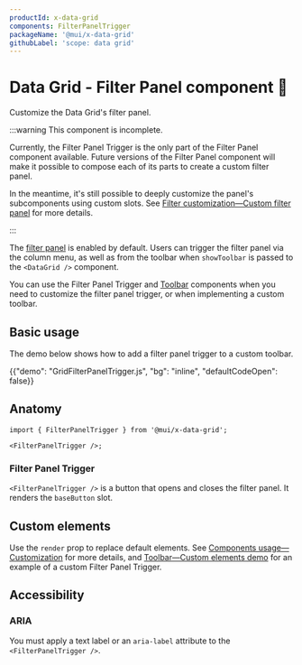 ```yaml
---
productId: x-data-grid
components: FilterPanelTrigger
packageName: '@mui/x-data-grid'
githubLabel: 'scope: data grid'
---
```


# Data Grid - Filter Panel component 🚧

<p class="description">Customize the Data Grid's filter panel.</p>

:::warning
This component is incomplete.

Currently, the Filter Panel Trigger is the only part of the Filter Panel component available.
Future versions of the Filter Panel component will make it possible to compose each of its parts to create a custom filter panel.

In the meantime, it's still possible to deeply customize the panel's subcomponents using custom slots.
See [Filter customization—Custom filter panel](/x/react-data-grid/filtering/customization/#custom-filter-panel)
for more details.

:::

The [filter panel](/x/react-data-grid/filtering/) is enabled by default.
Users can trigger the filter panel via the column menu, as well as from the toolbar when `showToolbar` is passed to the `<DataGrid />` component.

You can use the Filter Panel Trigger and [Toolbar](/x/react-data-grid/components/toolbar/) components when you need to customize the filter panel trigger, or when implementing a custom toolbar.

## Basic usage

The demo below shows how to add a filter panel trigger to a custom toolbar.

{{"demo": "GridFilterPanelTrigger.js", "bg": "inline", "defaultCodeOpen": false}}

## Anatomy

```tsx
import { FilterPanelTrigger } from '@mui/x-data-grid';

<FilterPanelTrigger />;
```

### Filter Panel Trigger

`<FilterPanelTrigger />` is a button that opens and closes the filter panel.
It renders the `baseButton` slot.

## Custom elements

Use the `render` prop to replace default elements.
See [Components usage—Customization](/x/react-data-grid/components/usage/#customization) for more details, and [Toolbar—Custom elements demo](/x/react-data-grid/components/toolbar/#custom-elements) for an example of a custom Filter Panel Trigger.

## Accessibility

### ARIA

You must apply a text label or an `aria-label` attribute to the `<FilterPanelTrigger />`.
